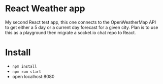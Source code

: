 # React Weather app

My second React test app, this one connects to the OpenWeatherMap API to get either a 5 day or a current day forecast for a given city. Plan is to use this as a playground then migrate a socket.io chat repo to React.

# Install

* `npm install`
* `npm run start`
* open localhost:8080
